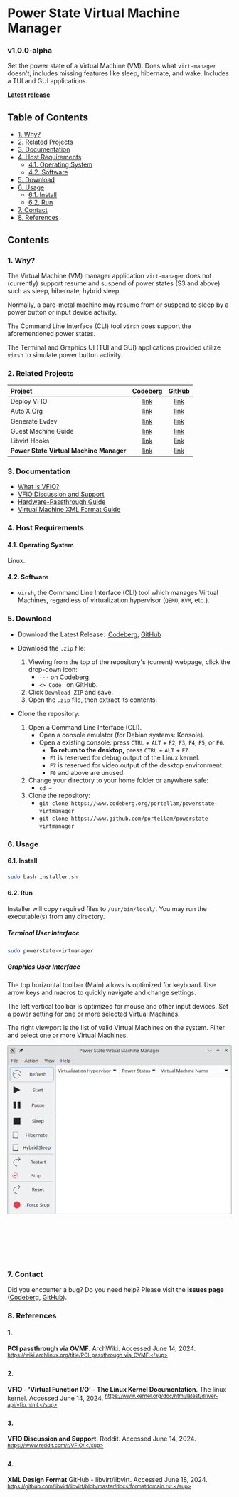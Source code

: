 # Power State Virtual Machine Manager
### v1.0.0-alpha
Set the power state of a Virtual Machine (VM). Does what `virt-manager` doesn't;
includes missing features like sleep, hibernate, and wake. Includes a TUI and
GUI applications.

**[Latest release](https://github.com/portellam/powerstate-virtmanager/releases/latest)**

## Table of Contents
- [1. Why?](#1-why)
- [2. Related Projects](#2-related-projects)
- [3. Documentation](#3-documentation)
- [4. Host Requirements](#4-host-requirements)
    - [4.1. Operating System](#41-operating-system)
    - [4.2. Software](#42-software)
- [5. Download](#5-download)
- [6. Usage](#6-usage)
    - [6.1. Install](#61-install)
    - [6.2. Run](#62-run)
- [7. Contact](#7-contact)
- [8. References](#8-references)

## Contents
### 1. Why?
The Virtual Machine (VM) manager application `virt-manager` does not (currently)
support resume and suspend of power states (S3 and above) such as sleep,
hibernate, hybrid sleep.

Normally, a bare-metal machine may resume from or suspend to sleep by a power
button or input device activity.

The Command Line Interface (CLI) tool `virsh` does support the aforementioned
power states.

The Terminal and Graphics UI (TUI and GUI) applications provided utilize `virsh`
to simulate power button activity.

### 2. Related Projects
| Project                                 | Codeberg          | GitHub          |
| :---                                    | :---:             | :---:           |
| Deploy VFIO                             | [link][codeberg1] | [link][github1] |
| Auto X.Org                              | [link][codeberg2] | [link][github2] |
| Generate Evdev                          | [link][codeberg3] | [link][github3] |
| Guest Machine Guide                     | [link][codeberg4] | [link][github4] |
| Libvirt Hooks                           | [link][codeberg5] | [link][github5] |
| **Power State Virtual Machine Manager** | [link][codeberg6] | [link][github6] |

[codeberg1]: https://codeberg.org/portellam/deploy-VFIO
[github1]:   https://github.com/portellam/deploy-VFIO
[codeberg2]: https://codeberg.org/portellam/auto-xorg
[github2]:   https://github.com/portellam/auto-xorg
[codeberg3]: https://codeberg.org/portellam/generate-evdev
[github3]:   https://github.com/portellam/generate-evdev
[codeberg4]: https://codeberg.org/portellam/guest-machine-guide
[github4]:   https://github.com/portellam/guest-machine-guide
[codeberg5]: https://codeberg.org/portellam/libvirt-hooks
[github5]:   https://github.com/portellam/libvirt-hooks
[codeberg6]: https://codeberg.org/portellam/powerstate-virtmanager
[github6]:   https://github.com/portellam/powerstate-virtmanager

### 3. Documentation
- [What is VFIO?](#2)
- [VFIO Discussion and Support](#3)
- [Hardware-Passthrough Guide](#1)
- [Virtual Machine XML Format Guide](#4)

### 4. Host Requirements
#### 4.1. Operating System
Linux.

#### 4.2. Software
- `virsh`, the Command Line Interface (CLI) tool which manages Virtual Machines,
regardless of virtualization hypervisor (`QEMU`, `KVM`, etc.).

### 5. Download
- Download the Latest Release:&ensp;[Codeberg][codeberg-releases],
[GitHub][github-releases]

- Download the `.zip` file:
    1. Viewing from the top of the repository's (current) webpage, click the
        drop-down icon:
        - `···` on Codeberg.
        - `<> Code ` on GitHub.
    2. Click `Download ZIP` and save.
    3. Open the `.zip` file, then extract its contents.

- Clone the repository:
    1. Open a Command Line Interface (CLI).
        - Open a console emulator (for Debian systems: Konsole).
        - Open a existing console: press `CTRL` + `ALT` + `F2`, `F3`, `F4`, `F5`,  or
        `F6`.
            - **To return to the desktop,** press `CTRL` + `ALT` + `F7`.
            - `F1` is reserved for debug output of the Linux kernel.
            - `F7` is reserved for video output of the desktop environment.
            - `F8` and above are unused.
    2. Change your directory to your home folder or anywhere safe:
        - `cd ~`
    3. Clone the repository:
        - `git clone https://www.codeberg.org/portellam/powerstate-virtmanager`
        - `git clone https://www.github.com/portellam/powerstate-virtmanager`

[codeberg-releases]: https://codeberg.org/portellam/powerstate-virtmanager/releases/latest
[github-releases]:   https://github.com/portellam/powerstate-virtmanager/releases/latest

### 6. Usage
#### 6.1. Install
```bash
sudo bash installer.sh
```

#### 6.2. Run
Installer will copy required files to `/usr/bin/local/`. You may run the
executable(s) from any directory.

##### Terminal User Interface
```bash
sudo powerstate-virtmanager
```

##### Graphics User Interface
The top horizontal toolbar (Main) allows is optimized for keyboard. Use arrow
keys and macros to quickly navigate and change settings.

The left vertical toolbar is optimized for mouse and other input devices. Set a
power setting for one or more selected Virtual Machines.

The right viewport is the list of valid Virtual Machines on the system. Filter
and select one or more Virtual Machines.

<p align="center">
  <img src="/img/gui-main-window.png" title="GUI Main Window">
</p>

<br/>
<br/>
<br/>
<br/>
<br/>

### 7. Contact
Did you encounter a bug? Do you need help? Please visit the
**Issues page** ([Codeberg][codeberg-issues], [GitHub][github-issues]).

[codeberg-issues]: https://codeberg.org/portellam/powerstate-virtmanager/issues
[github-issues]:   https://github.com/portellam/powerstate-virtmanager/issues

### 8. References
#### 1.
**PCI passthrough via OVMF**. ArchWiki. Accessed June 14, 2024.
<sup>https://wiki.archlinux.org/title/PCI_passthrough_via_OVMF.</sup>

#### 2.
**VFIO - ‘Virtual Function I/O’ - The Linux Kernel Documentation**.
The linux kernel. Accessed June 14, 2024.
<sup>https://www.kernel.org/doc/html/latest/driver-api/vfio.html.</sup>

#### 3.
**VFIO Discussion and Support**. Reddit. Accessed June 14, 2024.
<sup>https://www.reddit.com/r/VFIO/.</sup>

#### 4.
**XML Design Format** GitHub - libvirt/libvirt. Accessed June 18, 2024.
<sup>https://github.com/libvirt/libvirt/blob/master/docs/formatdomain.rst.</sup>